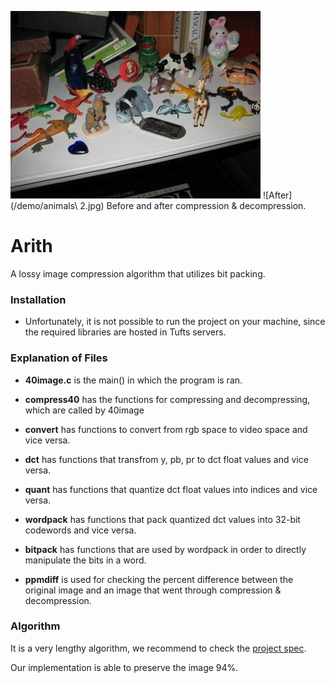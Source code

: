 ![Before](/demo/animals.jpg)
![After](/demo/animals\ 2.jpg)
Before and after compression & decompression.

# Arith
A lossy image compression algorithm that utilizes bit packing.

### Installation
* Unfortunately, it is not possible to run the project on your machine, since the required libraries are hosted in Tufts servers.

### Explanation of Files
* __40image.c__   is the main() in which the program is ran.

* __compress40__  has the functions for compressing and decompressing, which are
            called by 40image

* __convert__     has functions to convert from rgb space to video space and vice
            versa.

* __dct__         has functions that transfrom y, pb, pr to dct float values and vice
versa.

* __quant__       has functions that quantize dct float values into indices and vice
            versa.

* __wordpack__    has functions that pack quantized dct values into 32-bit codewords
            and vice versa.

* __bitpack__     has functions that are used by wordpack in order to directly
            manipulate the bits in a word.
            
* __ppmdiff__ is used for checking the percent difference between the original image and 
            an image that went through compression & decompression.
            
### Algorithm
It is a very lengthy algorithm, we recommend to check the [project spec](https://www.cs.tufts.edu/comp/40-2011f/homework/arith.html).

Our implementation is able to preserve the image 94%.
